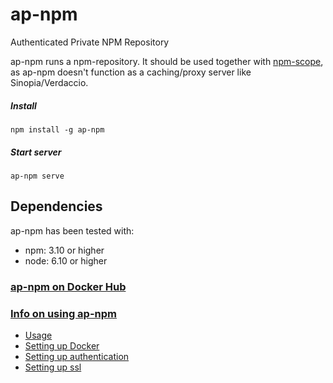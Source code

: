 # ap-npm
Authenticated Private  NPM Repository

ap-npm runs a npm-repository. 
It should be used together with [npm-scope](https://docs.npmjs.com/misc/scope), 
as ap-npm doesn't function as a caching/proxy server like Sinopia/Verdaccio. 

##### Install
```
npm install -g ap-npm
```

##### Start server
```
ap-npm serve
```
## Dependencies
ap-npm has been tested with:
- npm: 3.10 or higher
- node: 6.10 or higher


### [ap-npm on Docker Hub](https://hub.docker.com/r/meirbon/ap-npm/)
### [Info on using ap-npm](https://github.com/genkgo/ap-npm/wiki)
- [Usage](https://github.com/genkgo/ap-npm/wiki/Usage)
- [Setting up Docker](https://github.com/genkgo/ap-npm/wiki/Using-Docker)
- [Setting up authentication](https://github.com/genkgo/ap-npm/wiki/Authentication)
- [Setting up ssl](https://github.com/genkgo/ap-npm/wiki/Using-SSL)
